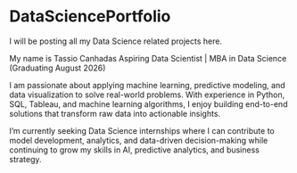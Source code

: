 # DataSciencePortfolio
I will be posting all my Data Science related projects here.

My name is Tassio Canhadas
Aspiring Data Scientist | MBA in Data Science (Graduating August 2026)

I am passionate about applying machine learning, predictive modeling, and data visualization to solve real-world problems.
With experience in Python, SQL, Tableau, and machine learning algorithms, I enjoy building end-to-end solutions that transform raw data into actionable insights.

I’m currently seeking Data Science internships where I can contribute to model development, analytics, and data-driven decision-making while continuing to grow my skills in AI, predictive analytics, and business strategy.
